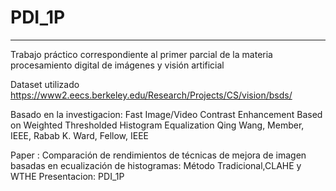 # PDI_1P
_________________________________________________________________________________________
Trabajo práctico correspondiente al primer parcial de la materia procesamiento digital de imágenes y visión artificial

Dataset utilizado
https://www2.eecs.berkeley.edu/Research/Projects/CS/vision/bsds/

Basado en la investigacion:  Fast Image/Video Contrast Enhancement Based on Weighted 
Thresholded Histogram Equalization 
Qing Wang, Member, IEEE, Rabab K. Ward, Fellow, IEEE


Paper : Comparación de rendimientos de técnicas de mejora de imagen basadas en ecualización de histogramas: Método Tradicional,CLAHE y WTHE
Presentacion: PDI_1P
